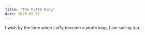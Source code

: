 ```yaml
---
title: "The Fifth King"
date: 2020-02-02
---
```


I wish by the time when Luffy become a pirate king, I am sailing too.
